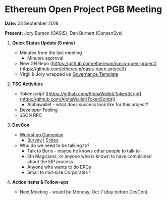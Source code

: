 # Ethereum Open Project PGB Meeting

**Date:** 23 September 2019

**Present:** Jory Burson (OASIS), Dan Burnett (ConsenSys)

1. **Quick Status Update (5 mins)**
    * Minutes from the last meeting
        * Minutes approval 
    * New GH Repo ([https://github.com/ethereum/oasis-open-project](https://github.com/ethereum/oasis-open-project))
    * Virgil & Jory wrapped up [Governance Template](https://notes.ethereum.org/zE2f1mIcTf2jjfdmTOZx3w?both)
2. **TSC Activities**
    * Tokenscript ([https://github.com/AlphaWallet/TokenScript](https://github.com/AlphaWallet/TokenScript))
        * Alphawallet - what does success look like for this project?
    * Developer Tooling 
    * JSON RPC

3. **DevCon**
    * [Workshop Gameplan](https://docs.google.com/document/d/1MUYcuT78LAewlONoMzNgnpT6n26jySyE6JAWnUdh5YU/edit?usp=sharing)
        * [Survey](https://docs.google.com/a/thestoryofjory.com/forms/d/1KW4IKDQH_K_lze3gxZMVqZJr8IOHrPcIAARNNv7ndME/edit) | [Slides](https://docs.google.com/presentation/d/1pyDMWiLboPN0EOg7wkxF_NLULyzg12ErlBBxYq7AAOk/edit)
    * Who do we need to be talking to?
        * Talk to Boris - maybe he knows other people to talk to
        * Eth Magicians, or anyone who is known to have complained about the EIP process.
        * Anyone who wants to do ERCs
        * Small to mid-size Corporates \

4. **Action Items & Follow-ups**
    * Next Meeting - would be Monday, Oct 7 (day before DevCon)